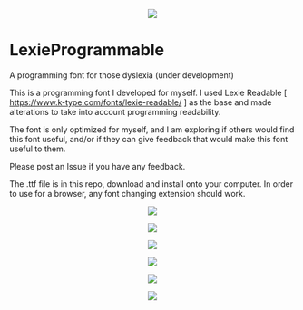 

<p align="center">
  <img src="https://i.imgur.com/swsx6aC.png">
</p>

# LexieProgrammable
A programming font for those dyslexia (under development) 

This is a programming font I developed for myself. I used Lexie Readable [ https://www.k-type.com/fonts/lexie-readable/ ] as the base and made alterations to take into account programming readability. 

The font is only optimized for myself, and I am exploring if others would find this font useful, and/or if they can give feedback that would make this font useful to them. 

Please post an Issue if you have any feedback. 

The .ttf file is in this repo, download and install onto your computer. In order to use for a browser, any font changing extension should work. 

<p align="center">
  <img src="https://i.imgur.com/X1RapNc.png">
</p>

<p align="center">
  <img src="https://i.imgur.com/cDOU8aK.png">
</p>

<p align="center">
  <img src="https://i.imgur.com/D5FZoHx.png">
</p>

<p align="center">
  <img src="https://i.imgur.com/IxR2SV3.png">
</p>

<p align="center">
  <img src="https://i.imgur.com/L0sso9V.png">
</p>

<p align="center">
  <img src="https://i.imgur.com/EP2o3Rn.png">
</p>

